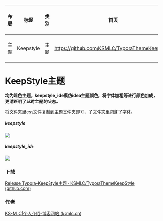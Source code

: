 | 布局 | 标题      | 类别 | 首页                                          | 下载                                                         | 作者   | 缩略图        | typora-root-url （英语） |
| ---- | --------- | ---- | --------------------------------------------- | ------------------------------------------------------------ | ------ | ------------- | ------------------------ |
| 主题 | Keepstyle | 主题 | https://github.com/KSMLC/TyporaThemeKeepStyle | [Release Typora-KeepStyle主题 · KSMLC/TyporaThemeKeepStyle (github.com)](https://github.com/KSMLC/TyporaThemeKeepStyle/releases/tag/KeepStyle) | KS-MLC | keepstyle.png | ../../                   |

# KeepStyle主题

**均为暗色主题，keepstyle_ide模仿idea主题颜色，将字体加粗等进行颜色加成，更清晰明了此时主题的状态。**

将文件夹里css文件复制到主题文件夹即可，子文件夹里包含了字体。

##### keepstyle

![](https://github.com/KSMLC/TyporaThemeKeepStyle/blob/gh-pages/media/theme/keepstyle/keepstyle.png?raw=true)

##### keepstyle_ide

![](https://github.com/KSMLC/TyporaThemeKeepStyle/blob/gh-pages/media/theme/keepstyle/keepstyle_ide.png?raw=true)

### 下载

[Release Typora-KeepStyle主题 · KSMLC/TyporaThemeKeepStyle (github.com)](https://github.com/KSMLC/TyporaThemeKeepStyle/releases/tag/KeepStyle)

### 作者

[KS-MLC|个人介绍-博客网站 (ksmlc.cn)](https://www.ksmlc.cn/)